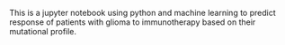 This is a jupyter notebook using python and machine learning to predict response of patients with glioma to immunotherapy based on their mutational profile.
